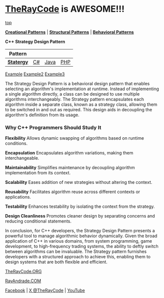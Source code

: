 # [TheRayCode](../../../README.md) is AWESOME!!!

[top](../README.md)

**[Creational Patterns](../../Creational/README.md)** | **[Structural Patterns](../../Structural/README.md)** | **[Behavioral Patterns](../README.md)**

**C++ Strategy Design Pattern**

|Pattern|   |   |   |
|---|---|---|---|
| [**Statergy**](README.md) | [C#](../../../Csharp/Behavioral/Statergy/README.md) | [Java](../../../Java/Behavioral/Statergy/README.md) | [PHP](../../../PHP/Behavioral/Statergy/README.md) |

[Example](Example/README.md) [Example2](Example2/README.md)  [Example3](Example3/README.md)

The Strategy Design Pattern is a behavioral design pattern that enables selecting an algorithm's implementation at runtime. Instead of implementing a single algorithm directly, a class can be designed to use multiple algorithms interchangeably. The Strategy pattern encapsulates each algorithm inside a separate class, known as a strategy class, allowing them to be switched in and out as required. This design aids in decoupling the algorithm's definition from its usage.

<h3>Why C++ Programmers Should Study It</h3>

**Flexibility** Allows dynamic swapping of algorithms based on runtime conditions.

**Encapsulation** Encapsulates algorithm variations, making them interchangeable.

**Maintainability** Simplifies maintenance by decoupling algorithm implementation from its context.

**Scalability** Eases addition of new strategies without altering the context.

**Reusability** Facilitates algorithm reuse across different contexts or applications.

**Testability** Enhances testability by isolating the context from the strategy.

**Design Cleanliness** Promotes cleaner design by separating concerns and reducing conditional statements.

In conclusion, for C++ developers, the Strategy Design Pattern presents a powerful tool to manage algorithmic behavior dynamically. Given the broad application of C++ in various domains, from system programming, game development, to high-frequency trading systems, the ability to deftly switch between algorithms can be invaluable. The Strategy pattern furnishes developers with a structured approach to achieve this, enabling them to design systems that are both flexible and efficient.

[TheRayCode.ORG](https://www.TheRayCode.org)

[RayAndrade.COM](https://www.RayAndrade.com)

[Facebook](https://www.facebook.com/TheRayCode/) | [X @TheRayCode](https://www.x.com/TheRayCode/) | [YouTube](https://www.youtube.com/TheRayCode/)
